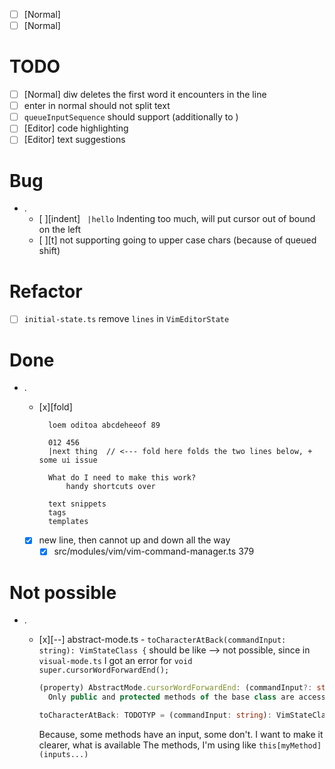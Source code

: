 - [ ] [Normal]
- [ ] [Normal]

# TODO

  - [ ] [Normal] diw deletes the first word it encounters in the line
  - [ ] enter in normal should not split text
  - [ ] `queueInputSequence` should support <ctrl> (additionally to <Control>)
  - [ ] [Editor] code highlighting
  - [ ] [Editor] text suggestions

# Bug
- .
  - [ ][indent] ` |hello` Indenting too much, will put cursor out of bound on the left
  - [ ][t]  not supporting going to upper case chars (because of queued shift)

# Refactor

  - [ ] `initial-state.ts` remove `lines` in `VimEditorState`

# Done
- .

  - [x][fold]

    ```
      loem oditoa abcdeheeof 89

      012 456
      |next thing  // <--- fold here folds the two lines below, + some ui issue

      What do I need to make this work?
          handy shortcuts over

      text snippets
      tags
      templates
    ```

  - [x] new line, then cannot up and down all the way
    - [x] src/modules/vim/vim-command-manager.ts 379

# Not possible
- .

  - [x][--] abstract-mode.ts - `toCharacterAtBack(commandInput: string): VimStateClass {` should be like
    --> not possible, since in `visual-mode.ts` I got an error for
    `void super.cursorWordForwardEnd();`

    ```ts
    (property) AbstractMode.cursorWordForwardEnd: (commandInput?: string) => VimStateClass | Promise<VimStateClass>
      Only public and protected methods of the base class are accessible via the 'super' keyword.ts(2340)
    ```

    ```ts
    toCharacterAtBack: TODOTYP = (commandInput: string): VimStateClass => {
    ```

    Because, some methods have an input, some don't. I want to make it clearer, what is available
    The methods, I'm using like `this[myMethod](inputs...)`
